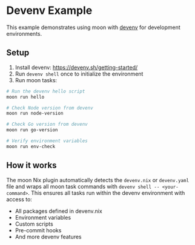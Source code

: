 # Devenv Example

This example demonstrates using moon with [devenv](https://devenv.sh/) for development environments.

## Setup

1. Install devenv: https://devenv.sh/getting-started/
2. Run `devenv shell` once to initialize the environment
3. Run moon tasks:

```bash
# Run the devenv hello script
moon run hello

# Check Node version from devenv
moon run node-version

# Check Go version from devenv
moon run go-version

# Verify environment variables
moon run env-check
```

## How it works

The moon Nix plugin automatically detects the `devenv.nix` or `devenv.yaml` file and wraps all moon task commands with `devenv shell -- <your-command>`. This ensures all tasks run within the devenv environment with access to:

- All packages defined in devenv.nix
- Environment variables
- Custom scripts
- Pre-commit hooks
- And more devenv features